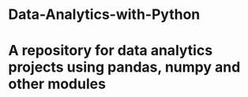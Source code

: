 # Data-Analytics-with-Python
# A repository for data analytics projects using pandas, numpy and other modules
